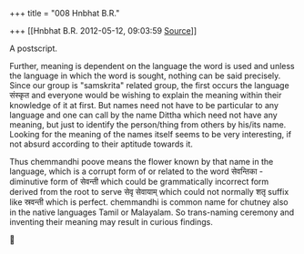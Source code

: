 +++
title = "008 Hnbhat B.R."

+++
[[Hnbhat B.R.	2012-05-12, 09:03:59 [Source](https://groups.google.com/g/samskrita/c/lPY3lIWGUK8)]]



A postscript.

  

Further, meaning is dependent on the language the word is used and unless the language in which the word is sought, nothing can be said precisely. Since our group is "samskrita" related group, the first occurs the language संस्कृत and everyone would be wishing to explain the meaning within their knowledge of it at first. But names need not have to be particular to any language and one can call by the name Dittha which need not have any meaning, but just to identify the person/thing from others by his/its name. Looking for the meaning of the names itself seems to be very interesting, if not absurd according to their aptitude towards it.

  

Thus chemmandhi poove means the flower known by that name in the language, which is a corrupt form of or related to the word सेवन्तिका - diminutive form of सेवन्ती which could be grammatically incorrect form derived from the root to serve सेवृ सेवायाम् which could not normally शतृ suffix like स्रवन्ती which is perfect. chemmandhi is common name for chutney also in the native languages Tamil or Malayalam. So trans-naming ceremony and inventing their meaning may result in curious findings.



